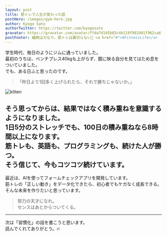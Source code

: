 ```yaml
---
layout: post
title: 筋トレで人生が変わった話
postHero: /images/gym-hero.jpg
author: Kyogo Sato
authorTwitter: https://twitter.com/kyogosato
gravatar: https://gravatar.com/avatar/ffda7d145b83c4b118f982401f962ca6?s=150
postFooter: 継続は力なり。筋トレは裏切らない💪 <a href="#">#FitnessLife</a>
---
```


学生時代、毎日のようにジムに通っていました。  
最初のうちは、ベンチプレス40kgも上がらず、鏡に映る自分を見てはため息をついていました。  
でも、ある日ふと思ったのです。  

> 「昨日より1回多く上げられたら、それで勝ちじゃないか。」

<img class="pull-left" src="https://railstutorial.jp/images/kitten.png"
     alt="kitten" />

そう思ってからは、結果ではなく**積み重ね**を意識するようになりました。  
1日5分のストレッチでも、100日の積み重ねなら8時間以上になります。  
筋トレも、英語も、プログラミングも、続けた人が勝つ。  
そう信じて、今もコツコツ続けています。
---

最近は、AIを使ってフォームチェックアプリを開発しています。  
筋トレの「正しい動き」をデータ化できたら、初心者でもケガなく成長できる。  
そんな未来を作りたいと思っています。

> 努力の天才になれ。  
> センスはあとからついてくる。

---

次は「習慣化」の話を書こうと思います。  
読んでくれてありがとう。🔥
